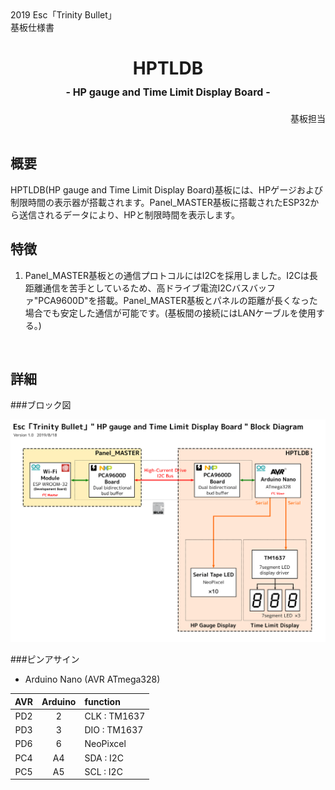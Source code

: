 <div style="text-align: left;">
2019 Esc「Trinity Bullet」<br>
基板仕様書
</div>

<!-- 基板名 -->
<h1>
<div style="text-align: center;">
HPTLDB<br>
<font size=3>
- HP gauge and Time Limit Display Board -
</font>
</div>
</h1>

<!-- 日付＆改版＆名前 -->
<div style="text-align: right;">
基板担当
</div>

<br>
<!-- レンダリング画像 -->
<center>

</center>

## 概要
HPTLDB(HP gauge and Time Limit Display Board)基板には、HPゲージおよび制限時間の表示器が搭載されます。Panel_MASTER基板に搭載されたESP32から送信されるデータにより、HPと制限時間を表示します。

## 特徴
1.  Panel_MASTER基板との通信プロトコルにはI2Cを採用しました。I2Cは長距離通信を苦手としているため、高ドライブ電流I2Cバスバッファ"PCA9600D"を搭載。Panel_MASTER基板とパネルの距離が長くなった場合でも安定した通信が可能です。(基板間の接続にはLANケーブルを使用する。)
<br>

## 詳細

###ブロック図
<center>
<img src="img/HPTLDB_BlockDiagram.png" width="700px">
</center>

###ピンアサイン
- Arduino Nano (AVR ATmega328)

| AVR       | Arduino   | function              |
|:---------:|:---------:|:-------------         |
| PD2       |  2        | CLK : TM1637          |
| PD3       |  3        | DIO : TM1637          |
| PD6       |  6        | NeoPixcel             |
| PC4       | A4        | SDA : I2C             |
| PC5       | A5        | SCL : I2C             |


<!--

###寸法
<center>
<img src="img/Panel_MASTER寸法.png" width="700px">
</center>

- 基板高さ : 未定

###接続
<center>
<img src="img/Panel_MASTER_connect.png" width="700px">
</center>

-->